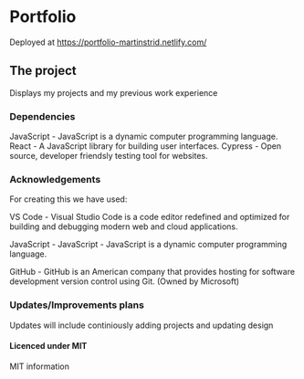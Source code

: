 # Portfolio

Deployed at https://portfolio-martinstrid.netlify.com/

## The project
Displays my projects and my previous work experience

### Dependencies
JavaScript - JavaScript is a dynamic computer programming language.
React - A JavaScript library for building user interfaces.
Cypress - Open source, developer friendsly testing tool for websites.

### Acknowledgements
For creating this we have used:

VS Code - Visual Studio Code is a code editor redefined and optimized for building and debugging modern web and cloud applications.

JavaScript - JavaScript - JavaScript is a dynamic computer programming language.

GitHub - GitHub is an American company that provides hosting for software development version control using Git. (Owned by Microsoft)


### Updates/Improvements plans
Updates will include continiously adding projects and updating design

#### Licenced under MIT

MIT information